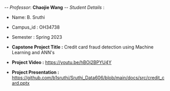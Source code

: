 -- *_Professor_*: **Chaojie Wang**
-- *_Student Details_* : 
- Name: B. Sruthi
- Campus_id : OH34738
- Semester : Spring 2023

- **Capstone Project Title :**  Credit card fraud detection using Machine Learning and ANN's

- **Project Video :** https://youtu.be/hBOj2BPYU4Y

- **Project Presentation :** https://github.com/b1sruthi/Sruthi_Data606/blob/main/docs/src/credit_card.pptx
